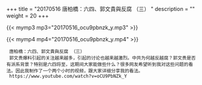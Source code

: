 +++
title = "20170516  唐柏橋：六四、郭文貴與反腐 （三） "
description = ""
weight = 20
+++

{{< mymp3 mp3="20170516_ocu9pbnzk_y.mp3" >}}

{{< mymp4 mp4="20170516_ocu9pbnzk_y.mp4" >}}

     唐柏橋：六四、郭文貴與反腐 （三） 
     郭文贵爆料引起的关注越来越多，引起的讨论也越来越激烈。中共为何越反越腐？郭文贵是否有派系背景？特别是六四将至，这期间大家能做些什么？很多网友希望听到我对这些问题的看法。因此我制作了一个两个小时的视频，跟大家详细分享我的看法。 
     https://www.youtube.com/watch?v=oCU9PbNZk_Y 
